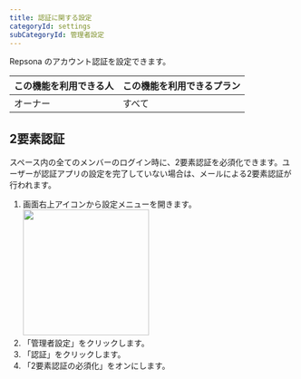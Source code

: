 ```yaml
---
title: 認証に関する設定
categoryId: settings
subCategoryId: 管理者設定
---
```


Repsona のアカウント認証を設定できます。

|この機能を利用できる人|この機能を利用できるプラン|
|---|---|
|オーナー|すべて|

## 2要素認証

スペース内の全てのメンバーのログイン時に、2要素認証を必須化できます。ユーザーが認証アプリの設定を完了していない場合は、メールによる2要素認証が行われます。

1. 画面右上アイコンから設定メニューを開きます。<br><img src="/images/help/menu-button.png" width="222">
2. 「管理者設定」をクリックします。
3. 「認証」をクリックします。
4. 「2要素認証の必須化」をオンにします。
